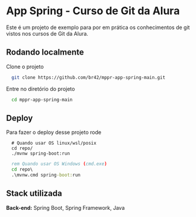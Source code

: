 
# App Spring - Curso de Git da Alura

Este é um projeto de exemplo para por em prática os conhecimentos de git vistos nos cursos de Git da Alura.


## Rodando localmente

Clone o projeto

```bash
  git clone https://github.com/br42/mppr-app-spring-main.git
```

Entre no diretório do projeto

```bash
  cd mppr-app-spring-main
```


## Deploy

Para fazer o deploy desse projeto rode

```shell
  # Quando usar OS linux/wsl/posix
  cd repo/
  ./mvnw spring-boot:run
```

```cmd
  rem Quando usar OS Windows (cmd.exe)
  cd repo\
  .\mvnw.cmd spring-boot:run
```


## Stack utilizada

<!--**Front-end:** React, Next.JS-->

**Back-end:** Spring Boot, Spring Framework, Java



